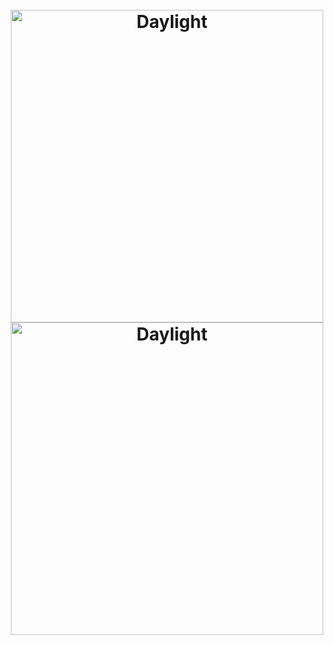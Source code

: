 <h1 align="center">
  <br>
  <a href="http://www.amitmerchant.com/electron-markdownify">
    <img src="https://github.com/designatyale/daylight/assets/30581915/94cc1e6a-1bb9-433c-bd5a-7f1558671d6f#gh-dark-mode-only" alt="Daylight" width="500">
    <img src="https://github.com/designatyale/daylight/assets/30581915/5bbe71b3-0591-49bc-8f32-6f3ac3a2b88e#gh-light-mode-only" alt="Daylight" width="500">
  </a>
</h1>
